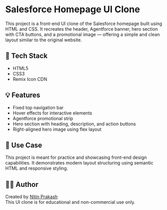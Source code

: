 # Salesforce Homepage UI Clone

This project is a front-end UI clone of the Salesforce homepage built using HTML and CSS. It recreates the header, Agentforce banner, hero section with CTA buttons, and a promotional image — offering a simple and clean layout similar to the original website.

## 🔧 Tech Stack

- HTML5
- CSS3
- Remix Icon CDN

## 💡 Features

- Fixed top navigation bar
- Hover effects for interactive elements
- Agentforce promotional strip
- Hero section with heading, description, and action buttons
- Right-aligned hero image using flex layout

## 📌 Use Case

This project is meant for practice and showcasing front-end design capabilities. It demonstrates modern layout structuring using semantic HTML and responsive styling.

## 🧑‍💻 Author

Created by [Nitin Prakash](https://github.com/NitinPrakash2)  
This UI clone is for educational and non-commercial use only.
